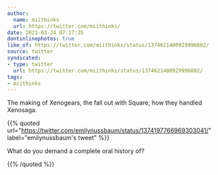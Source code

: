 ```yaml
---
author:
  name: miithinks
  url: https://twitter.com/miithinks/
date: 2021-03-24 07:17:35
dontinlinephotos: true
like_of: https://twitter.com/miithinks/status/1374621400929996802/
source: twitter
syndicated:
- type: twitter
  url: https://twitter.com/miithinks/status/1374621400929996802/
tags:
- miithinks
---
```


The making of Xenogears, the fall out with Square, how they handled Xenosaga. 

{{% quoted url="https://twitter.com/emilynussbaum/status/1374197766969303041/" label="emilynussbaum's tweet" %}}

What do you demand a complete oral history of?

{{% /quoted %}}